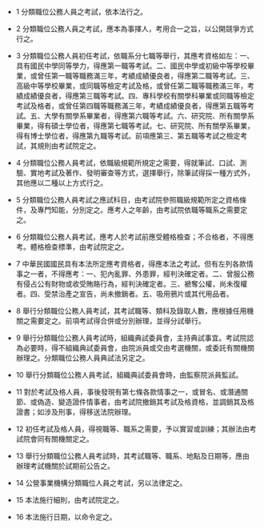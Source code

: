 * 1 分類職位公務人員之考試，依本法行之。

* 2 分類職位公務人員之考試，應本為事擇人，考用合一之旨，以公開競爭方式行之。

* 3 分類職位公務人員初任考試，依職系分七職等舉行，其應考資格如左：一、具有國民中學同等學力，得應第一職等考試。二、國民中學或初級中等學校畢業，或曾任第一職等職務滿三年，考績成績優良者，得應第二職等考試。三、高級中等學校畢業，或同職等檢定考試及格，或曾任第二職等職務滿三年，考績成績優良者，得應第三職等考試。四、專科學校有關學科畢業或同職等檢定考試及格者，或曾任第四職等職務滿三年，考績成績優良者，得應第五職等考試。五、大學有關學系畢業者，得應第六職等考試。六、研究院、所有關學系畢業，得有碩士學位者，得應第七職等考試。七、研究院、所有關學系畢業，得有博士學位者，得應第九職等考試。前項應第三、第五職等考試之檢定考試，其規則由考試院定之。

* 4 分類職位公務人員考試，依職級規範所規定之需要，得就筆試、口試、測驗、實地考試及著作、發明審查等方式，選擇舉行，除筆試得採一種方式外，其他應以二種以上方式行之。

* 5 分類職位公務人員考試之應試科目，由考試院參照職級規範所定之資格條件，及專門知能，分別定之。應考人之年齡，由考試院依職等職系之需要定之。

* 6 分類職位公務人員考試，應考人於考試前應受體格檢查；不合格者，不得應考。體格檢查標準，由考試院定之。

* 7 中華民國國民具有本法所定應考資格者，得應本法之考試。但有左列各款情事之一者，不得應考：一、犯內亂罪、外患罪，經判決確定者。二、曾服公務有侵占公有財物或收受賄賂行為，經判決確定者。三、褫奪公權，尚未復權者。四、受禁治產之宣告，尚未撤銷者。五、吸用鴉片或其代用品者。

* 8 舉行分類職位公務人員考試，其考試職等、類科及錄取人數，應根據任用機關之需要定之。前項考試得合併或分別辦理，並得分試舉行。

* 9 舉行分類職位公務人員考試時，組織典試委員會，主持典試事宜。考試院認為必要時，得不組織典試委員會，由院派員或交由考選機關，或委託有關機關辦理之。分類職位公務人員典試法另定之。

* 10 舉行分類職位公務人員考試，組織典試委員會時，由監察院派員監試。

* 11 對於考試及格人員，事後發現有第七條各款情事之一，或冒名、或潛通關節、或偽造、變造證件情事者，由考試院撤銷其考試及格資格，並調銷其及格證書；如涉及刑事，得移送法院辦理。

* 12 初任考試及格人員，得視職等、職系之需要，予以實習或訓練；其辦法由考試院會同有關機關定之。

* 13 舉行分類職位公務人員考試時，其考試職等、職系、地點及日期等，應由辦理考試機關於試期前公告之。

* 14 公營事業機構分類職位人員之考試，另以法律定之。

* 15 本法施行細則，由考試院定之。

* 16 本法施行日期，以命令定之。

